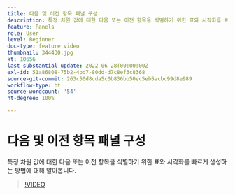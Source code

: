 ```yaml
---
title: 다음 및 이전 항목 패널 구성
description: 특정 차원 값에 대한 다음 또는 이전 항목을 식별하기 위한 표와 시각화를 빠르게 생성하는 방법에 대해 알아봅니다.
feature: Panels
role: User
level: Beginner
doc-type: feature video
thumbnail: 344430.jpg
kt: 10656
last-substantial-update: 2022-06-28T00:00:00Z
exl-id: 51a86808-75b2-4bd7-80dd-d7c8ef3c8368
source-git-commit: 263c50d8cda5c0b836bb50ec5eb5acbc99d8e989
workflow-type: ht
source-wordcount: '54'
ht-degree: 100%

---
```


# 다음 및 이전 항목 패널 구성

특정 차원 값에 대한 다음 또는 이전 항목을 식별하기 위한 표와 시각화를 빠르게 생성하는 방법에 대해 알아봅니다.

>[!VIDEO](https://video.tv.adobe.com/v/344430/?quality=12&learn=on)
